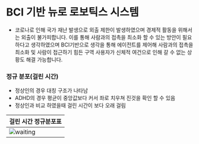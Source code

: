 # BCI 기반 뉴로 로보틱스 시스템

- 코로나로 인해 국가 재난 발생으로 외출 제한이 발생하였으며 경제적 활동을 위해서는 외출이 불가피합니다. 이를 통해 사람과의 접촉을 최소화 할 수 있는 방안이 필요하다고 생각하였으며 BCI기반으로 생각을 통해 에이전트를 제어해 사람과의 접촉을 최소화 및 사람이 접근하기 힘든 구역 사용자가 신체적 여건으로 인해 갈 수 없는 상황도 해결 가능합니다.

 
### 정규 분포(걸린 시간)
- 정상인의 경우 대칭 구조가 나타남
- ADHD의 경우 평균이 중앙값보다 커서 좌로 치우쳐 진것을 확인 할 수 있음
- 정상인과 비교 하였을때 걸린 시간이 보다 오래 걸림

| 걸린 시간 정규분포표 |
| ------ |
|![waiting](https://www.youtube.com/watch?v=Ri9MkI7lXek)|
